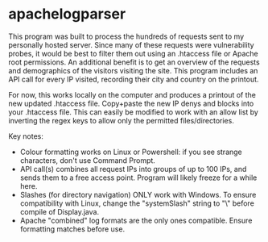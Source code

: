 # apachelogparser

This program was built to process the hundreds of requests sent to my personally hosted server.
Since many of these requests were vulnerability probes, it would be best to filter them out using an .htaccess file or Apache root permissions. 
An additional benefit is to get an overview of the requests and demographics of the visitors visiting the site. This program includes an API call for every IP visited, recording their city and country on the printout. 

For now, this works locally on the computer and produces a printout of the new updated .htaccess file. Copy+paste the new IP denys and blocks into your .htaccess file. This can easily be modified to work with an allow list by inverting the regex keys to allow only the permitted files/directories.

Key notes:
- Colour formatting works on Linux or Powershell: if you see strange characters, don't use Command Prompt.
- API call(s) combines all request IPs into groups of up to 100 IPs, and sends them to a free access point. Program will likely freeze for a while here.
- Slashes (for directory navigation) ONLY work with Windows. To ensure compatibility with Linux, change the "systemSlash" string to "\\" before compile of Display.java.
- Apache "combined" log formats are the only ones compatible. Ensure formatting matches before use.
